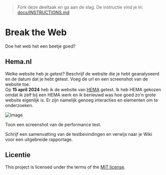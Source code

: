 > _Fork_ deze deeltaak en ga aan de slag. De instructie vind je in: [docs/INSTRUCTIONS.md](docs/INSTRUCTIONS.md)

# Break the Web

Doe het web het een beetje goed?

## Hema.nl

Welke website heb je getest? Beschrijf de website die je hebt geanalyseerd en de datum dat je hebt getest. Voeg de url en een screenshot van de website toe.  
Op **15 april 2024** heb ik de website van [HEMA](https://hema.nl) getest. Ik heb HEMA gekozen omdat ik zelf bij een HEMA werk en ik benieuwd was hoe goed zo'n grote website eigenlijk is. Er zijn namelijk genoeg interacties en elementen om te onderzoeken.

![image](https://github.com/Annevd/break-the-web/assets/144004647/3dc88c83-8684-418b-9c61-b8cfd61bb8aa)

Toon een screenshot van de performance test.

Schrijf een samenvatting van de testbevindingen en verwijs naar je Wiki voor een uitgebreide rapportage.


## Licentie

This project is licensed under the terms of the [MIT license](./LICENSE).
